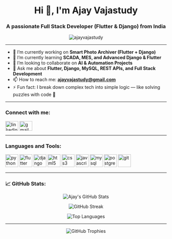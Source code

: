 <h1 align="center">Hi 👋, I'm Ajay Vajastudy</h1>
<h3 align="center">A passionate Full Stack Developer (Flutter & Django) from India</h3>

<p align="center">
  <img src="https://komarev.com/ghpvc/?username=ajayvajastudy&label=Profile%20views&color=0e75b6&style=flat" alt="ajayvajastudy" />
</p>

---

- 🔭 I’m currently working on **Smart Photo Archiver (Flutter + Django)**
- 🌱 I’m currently learning **SCADA, MES, and Advanced Django & Flutter**
- 👯 I’m looking to collaborate on **AI & Automation Projects**
- 💬 Ask me about **Flutter, Django, MySQL, REST APIs, and Full Stack Development**
- 📫 How to reach me: **ajayvajastudy@gmail.com**
- ⚡ Fun fact: I break down complex tech into simple logic — like solving puzzles with code 🧩

---

<h3 align="left">Connect with me:</h3>
<p align="left">
<a href="https://www.linkedin.com/in/ajayvajastudy/" target="blank"><img align="center" src="https://cdn.jsdelivr.net/npm/simple-icons@v5/icons/linkedin.svg" alt="linkedin" height="30" width="40" /></a>
<a href="mailto:ajayvajastudy@gmail.com"><img align="center" src="https://cdn.jsdelivr.net/npm/simple-icons@v5/icons/gmail.svg" alt="gmail" height="30" width="40" /></a>
</p>

---

<h3 align="left">Languages and Tools:</h3>
<p align="left"> 
  <img src="https://cdn.jsdelivr.net/gh/devicons/devicon/icons/python/python-original.svg" alt="python" width="40" height="40"/>
  <img src="https://cdn.jsdelivr.net/gh/devicons/devicon/icons/flutter/flutter-original.svg" alt="flutter" width="40" height="40"/>
  <img src="https://cdn.jsdelivr.net/gh/devicons/devicon/icons/django/django-plain.svg" alt="django" width="40" height="40"/>
  <img src="https://cdn.jsdelivr.net/gh/devicons/devicon/icons/html5/html5-original.svg" alt="html5" width="40" height="40"/>
  <img src="https://cdn.jsdelivr.net/gh/devicons/devicon/icons/css3/css3-original.svg" alt="css3" width="40" height="40"/>
  <img src="https://cdn.jsdelivr.net/gh/devicons/devicon/icons/javascript/javascript-original.svg" alt="javascript" width="40" height="40"/>
  <img src="https://cdn.jsdelivr.net/gh/devicons/devicon/icons/mysql/mysql-original.svg" alt="mysql" width="40" height="40"/>
  <img src="https://cdn.jsdelivr.net/gh/devicons/devicon/icons/postgresql/postgresql-original.svg" alt="postgresql" width="40" height="40"/>
  <img src="https://cdn.jsdelivr.net/gh/devicons/devicon/icons/git/git-original.svg" alt="git" width="40" height="40"/>
</p>

---

<h3 align="left">📈 GitHub Stats:</h3>
<p align="center">
  <img src="https://github-readme-stats.vercel.app/api?username=ajayvajastudy&show_icons=true&theme=radical" alt="Ajay's GitHub Stats" />
</p>

<p align="center">
  <img src="https://github-readme-streak-stats.herokuapp.com/?user=ajayvajastudy&theme=radical" alt="GitHub Streak" />
</p>

<p align="center">
  <img src="https://github-readme-stats.vercel.app/api/top-langs/?username=ajayvajastudy&layout=compact&theme=radical" alt="Top Languages" />
</p>

---

<p align="center">
  <img src="https://github-profile-trophy.vercel.app/?username=ajayvajastudy&theme=radical" alt="GitHub Trophies" />
</p>
